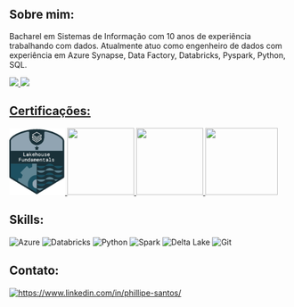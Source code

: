 ## **Sobre mim:**

Bacharel em Sistemas de Informação com 10 anos de experiência trabalhando com dados. Atualmente atuo como engenheiro de dados com experiência em Azure Synapse, Data Factory, Databricks, Pyspark, Python, SQL.

<div align="left">
  <a href="https://github.com/phillipefs">
  <img height="150em" src="https://github-readme-stats.vercel.app/api?username=phillipefs&show_icons=true&theme=tokyonight&include_all_commits=true&count_private=true"/>
  <img height="150em" src="https://github-readme-stats.vercel.app/api/top-langs/?username=phillipefs&layout=compact&langs_count=7&theme=tokyonight"/>
</div>
  
## Certificações:

<div aling="center">
  <a href="https://www.credly.com/badges/ddc37f53-4882-41c7-bc79-d0489f2e18f1">
    <img src="attachment/databricks lakehouse.PNG" height="120" width="100">
  </a>
  <a href="https://www.credly.com/badges/ddc37f53-4882-41c7-bc79-d0489f2e18f1">
    <img src="https://github.com/phillipefs/images_upload/blob/master/DataFundaments.PNG" height="120" width="120">
  </a>
  <a href="https://www.credly.com/badges/89067af9-d488-40e0-bdd4-a4630bea34d6">
    <img src="https://github.com/phillipefs/images_upload/blob/master/AWS.PNG" height="120" width="120">
  </a>
  <a href="https://www.credly.com/badges/bcc31338-96d1-4b7d-ab28-5e3500ba055f">
    <img src="https://github.com/phillipefs/images_upload/blob/master/Airflow.PNG" height="120" width="130">
  </a>
</div>
  
## Skills:
<div style="display: inline_block">
  <img align="center" alt="Azure" height="100" src="https://cdn.jsdelivr.net/gh/devicons/devicon/icons/azure/azure-original-wordmark.svg" />
  <img align="center" alt="Databricks" height="45" src="https://github.com/phillipefs/images_upload/blob/master/databricks-logo.png">
  <img align="center" alt="Python" height="60" src="https://cdn.jsdelivr.net/gh/devicons/devicon/icons/python/python-original-wordmark.svg">
  <img align="center" alt="Spark" height="45" src="https://upload.wikimedia.org/wikipedia/commons/thumb/f/f3/Apache_Spark_logo.svg/1200px-Apache_Spark_logo.svg.png">
  <img align="center" alt="Delta Lake" height="45" src="https://github.com/phillipefs/images_upload/blob/master/delta-lake.png">
  <img align="center" alt="Git" height="45" src="https://www.vectorlogo.zone/logos/git-scm/git-scm-ar21.svg">
</div>
 
## **Contato:**
  
<p align="left">
<a href="https://www.linkedin.com/in/phillipe-santos/" target="blank"><img align="center" src="https://www.vectorlogo.zone/logos/linkedin/linkedin-tile.svg" alt="https://www.linkedin.com/in/phillipe-santos/" height="45"/></a>
</p>
